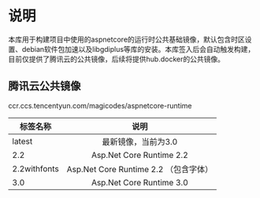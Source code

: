 # 说明
本库用于构建项目中使用的aspnetcore的运行时公共基础镜像，默认包含时区设置、debian软件包加速以及libgdiplus等库的安装。本库签入后会自动触发构建，目前仅提供了腾讯云的公共镜像，后续将提供hub.docker的公共镜像。

## 腾讯云公共镜像
ccr.ccs.tencentyun.com/magicodes/aspnetcore-runtime


| 标签名称     |      说明      |
|----------|:-------------:|
| latest |最新镜像，当前为3.0 |
| 2.2 | Asp.Net Core Runtime 2.2 |
| 2.2withfonts | Asp.Net Core Runtime 2.2 （包含字体）|
| 3.0 | Asp.Net Core Runtime 3.0 |